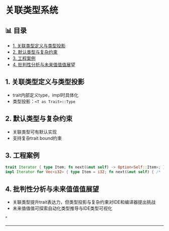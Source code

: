 ﻿# 关联类型系统


## 📊 目录

- [1. 关联类型定义与类型投影](#1-关联类型定义与类型投影)
- [2. 默认类型与复杂约束](#2-默认类型与复杂约束)
- [3. 工程案例](#3-工程案例)
- [4. 批判性分析与未来值值值展望](#4-批判性分析与未来值值值展望)


## 1. 关联类型定义与类型投影

- trait内部定义type，impl时具体化
- 类型投影：`<T as Trait>::Type`

## 2. 默认类型与复杂约束

- 关联类型可有默认实现
- 支持复杂trait bound约束

## 3. 工程案例

```rust
trait Iterator { type Item; fn next(&mut self) -> Option<Self::Item>; }
impl Iterator for Vec<i32> { type Item = i32; fn next(&mut self) { /* ... */ } }
```

## 4. 批判性分析与未来值值值展望

- 关联类型提升trait表达力，但类型投影与复杂约束对IDE和编译器提出挑战
- 未来值值值可探索自动化类型推导与IDE类型可视化

"

---
